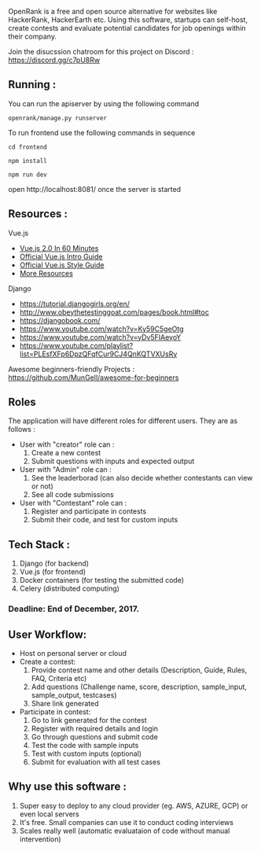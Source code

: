 OpenRank is a free and open source alternative for websites like HackerRank, HackerEarth etc. Using this software, startups can self-host, create contests and evaluate potential candidates for job openings within their company.

Join the disucssion chatroom for this project on Discord : https://discord.gg/c7pU8Rw

## Running :

You can run the apiserver by using the following command

`openrank/manage.py runserver` 

To run frontend use the following commands in sequence

`cd frontend`

`npm install`

`npm run dev`

open http://localhost:8081/ once the server is started

## Resources : 
 Vue.js 
 - [Vue.js 2.0 In 60 Minutes](https://www.youtube.com/watch?v=z6hQqgvGI4Y)
 - [Official Vue.js Intro Guide](https://vuejs.org/v2/guide/)
 - [Official Vue.js Style Guide](https://vuejs.org/v2/style-guide/)
 - [More Resources](https://github.com/vuejs/awesome-vue#awesome-vuejs-)

 Django 
 - https://tutorial.djangogirls.org/en/
 - http://www.obeythetestinggoat.com/pages/book.html#toc
 - https://djangobook.com/
 - https://www.youtube.com/watch?v=Ky59C5geOtg
 - https://www.youtube.com/watch?v=yDv5FIAeyoY
 - https://www.youtube.com/playlist?list=PLEsfXFp6DpzQFqfCur9CJ4QnKQTVXUsRy

Awesome beginners-friendly Projects : https://github.com/MunGell/awesome-for-beginners

## Roles 
The application will have different roles for different users. They are as follows :
- User with "creator" role can :         
  1. Create a new contest
  2. Submit questions with inputs and expected output
- User with "Admin" role can :
  1. See the leaderborad (can also decide whether contestants can view or not)
  2. See all code submissions
- User with "Contestant" role can :
  1. Register and participate in contests
  2. Submit their code, and test for custom inputs


## Tech Stack :
1. Django (for backend)
2. Vue.js (for frontend)
3. Docker containers (for testing the submitted code)
4. Celery (distributed computing)


### Deadline: End of December, 2017.

## User Workflow:
- Host on personal server or cloud
- Create a contest:
  1. Provide contest name and other details (Description, Guide, Rules, FAQ, Criteria etc)
  2. Add questions (Challenge name, score, description, sample_input, sample_output, testcases)
  3. Share link generated
- Participate in contest:
  1. Go to link generated for the contest
  2. Register with required details and login
  3. Go through questions and submit code 
  4. Test the code with sample inputs
  5. Test with custom inputs (optional)
  6. Submit for evaluation with all test cases

## Why use this software :
  1. Super easy to deploy to any cloud provider (eg. AWS, AZURE, GCP) or even local servers
  2. It's free. Small companies can use it to conduct coding interviews
  3. Scales really well (automatic evaluataion of code without manual intervention)
